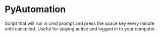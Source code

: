 # PyAutomation
Script that will run in cmd prompt and press the space key every minute until cancelled.
Useful for staying active and logged in to your computer.
